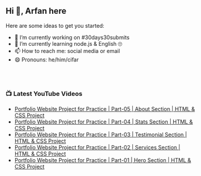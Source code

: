 ## Hi 👋, Arfan here

Here are some ideas to get you started:
- 🔭 I’m currently working on #30days30submits 
- 🌱 I’m currently learning node.js & English 🙄
- 📫 How to reach me: social media or email
- 😄 Pronouns: he/him/cifar

<br />
<br />

### 📺 Latest YouTube Videos
<!-- YOUTUBE:START -->
- [Portfolio Website Project for Practice | Part-05 | About Section | HTML & CSS Project](https://www.youtube.com/watch?v=_OwXt3jgNaQ)
- [Portfolio Website Project for Practice | Part-04 | Stats Section | HTML & CSS Project](https://www.youtube.com/watch?v=NQi0vR2g-x8)
- [Portfolio Website Project for Practice | Part-03 | Testimonial Section | HTML & CSS Project](https://www.youtube.com/watch?v=_AZ6WdJzLQI)
- [Portfolio Website Project for Practice | Part-02 | Services Section | HTML & CSS Project](https://www.youtube.com/watch?v=U9mW1WKcUug)
- [Portfolio Website Project for Practice | Part-01 | Hero Section | HTML & CSS Project](https://www.youtube.com/watch?v=EfBEcU77IW0)
<!-- YOUTUBE:END -->

